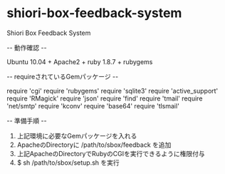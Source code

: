shiori-box-feedback-system
==========================

Shiori Box Feedback System


-- 動作確認 --

Ubuntu 10.04 + Apache2 + ruby 1.8.7 + rubygems


-- requireされているGemパッケージ --

require 'cgi'
require 'rubygems'
require 'sqlite3'
require 'active_support'
require 'RMagick'
require 'json'
require 'find'
require 'tmail'
require 'net/smtp'
require 'kconv'
require 'base64'
require 'tlsmail'

-- 準備手順 --

1. 上記環境に必要なGemパッケージを入れる
2. ApacheのDirectoryに /path/to/sbox/feedback を追加
3. 上記ApacheのDirectoryでRubyのCGIを実行できるように権限付与
4. $ sh /path/to/sbox/setup.sh を実行
